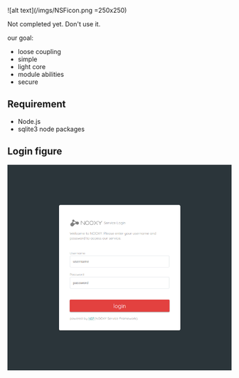 ![alt text](/imgs/NSFicon.png =250x250)

Not completed yet. Don't use it.

our goal:
- loose coupling
- simple
- light core
- module abilities
- secure

## Requirement
- Node.js
- sqlite3 node packages

## Login figure
![alt text](/imgs/login.png)
